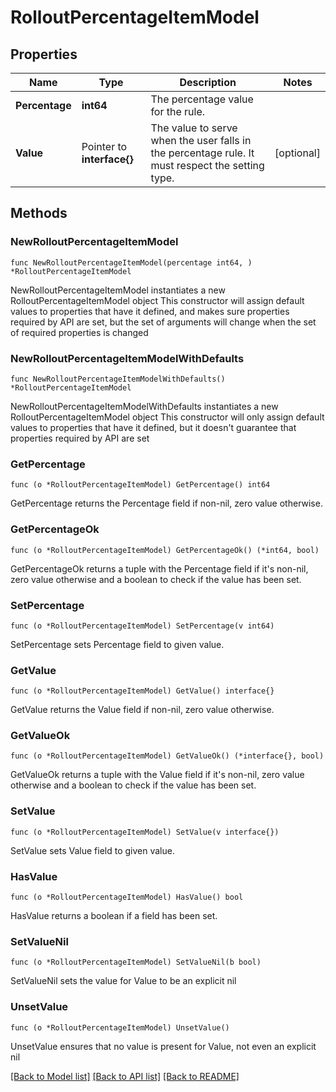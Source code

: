 # RolloutPercentageItemModel

## Properties

Name | Type | Description | Notes
------------ | ------------- | ------------- | -------------
**Percentage** | **int64** | The percentage value for the rule. | 
**Value** | Pointer to **interface{}** | The value to serve when the user falls in the percentage rule. It must respect the setting type. | [optional] 

## Methods

### NewRolloutPercentageItemModel

`func NewRolloutPercentageItemModel(percentage int64, ) *RolloutPercentageItemModel`

NewRolloutPercentageItemModel instantiates a new RolloutPercentageItemModel object
This constructor will assign default values to properties that have it defined,
and makes sure properties required by API are set, but the set of arguments
will change when the set of required properties is changed

### NewRolloutPercentageItemModelWithDefaults

`func NewRolloutPercentageItemModelWithDefaults() *RolloutPercentageItemModel`

NewRolloutPercentageItemModelWithDefaults instantiates a new RolloutPercentageItemModel object
This constructor will only assign default values to properties that have it defined,
but it doesn't guarantee that properties required by API are set

### GetPercentage

`func (o *RolloutPercentageItemModel) GetPercentage() int64`

GetPercentage returns the Percentage field if non-nil, zero value otherwise.

### GetPercentageOk

`func (o *RolloutPercentageItemModel) GetPercentageOk() (*int64, bool)`

GetPercentageOk returns a tuple with the Percentage field if it's non-nil, zero value otherwise
and a boolean to check if the value has been set.

### SetPercentage

`func (o *RolloutPercentageItemModel) SetPercentage(v int64)`

SetPercentage sets Percentage field to given value.


### GetValue

`func (o *RolloutPercentageItemModel) GetValue() interface{}`

GetValue returns the Value field if non-nil, zero value otherwise.

### GetValueOk

`func (o *RolloutPercentageItemModel) GetValueOk() (*interface{}, bool)`

GetValueOk returns a tuple with the Value field if it's non-nil, zero value otherwise
and a boolean to check if the value has been set.

### SetValue

`func (o *RolloutPercentageItemModel) SetValue(v interface{})`

SetValue sets Value field to given value.

### HasValue

`func (o *RolloutPercentageItemModel) HasValue() bool`

HasValue returns a boolean if a field has been set.

### SetValueNil

`func (o *RolloutPercentageItemModel) SetValueNil(b bool)`

 SetValueNil sets the value for Value to be an explicit nil

### UnsetValue
`func (o *RolloutPercentageItemModel) UnsetValue()`

UnsetValue ensures that no value is present for Value, not even an explicit nil

[[Back to Model list]](../README.md#documentation-for-models) [[Back to API list]](../README.md#documentation-for-api-endpoints) [[Back to README]](../README.md)


